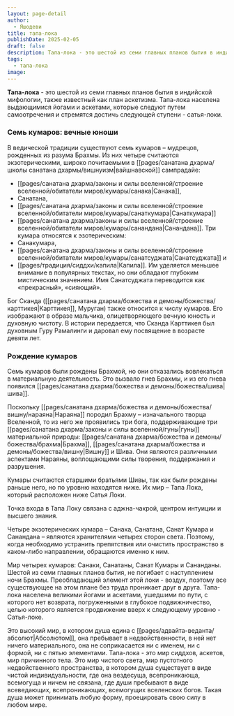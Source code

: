 ```yaml
---
layout: page-detail
author:
  - Яшодеви
title: тапа-лока
publishDate: 2025-02-05
draft: false
description: Тапа-лока - это шестой из семи главных планов бытия в индийской мифологии, также известный как план аскетизма. Тапа-лока населена выдающимися йогами и аскетами, которые следуют путем самоотречения и стремятся достичь следующей ступени - сатья-локи.
tags:
  - тапа-лока
image:
---
```

**Тапа-лока** - это шестой из семи главных планов бытия в индийской мифологии, также известный как план аскетизма. Тапа-лока населена выдающимися йогами и аскетами, которые следуют путем самоотречения и стремятся достичь следующей ступени - сатья-локи.

### Семь кумаров: вечные юноши
В ведической традиции существуют семь кумаров – мудрецов, рожденных из разума Брахмы. Из них четыре считаются экзотерическими, широко почитаемыми в [[pages/санатана дхарма/школы санатана дхармы/вишнуизм|вайшнавской]] сампрадайе: 
- [[pages/санатана дхарма/законы и силы вселенной/строение вселенной/обитатели миров/кумары/санака|Санака]], 
- Санатана, 
- [[pages/санатана дхарма/законы и силы вселенной/строение вселенной/обитатели миров/кумары/санаткумара|Санаткумара]] 
- [[pages/санатана дхарма/законы и силы вселенной/строение вселенной/обитатели миров/кумары/санандана|Санандана]].
Три кумара относятся к эзотерическим: 
- Санакумара, 
- [[pages/санатана дхарма/законы и силы вселенной/строение вселенной/обитатели миров/кумары/санатсуджата|Санатсуджата]] и 
- [[pages/традиция/сиддхи/капила|Капила]]. 
Им уделяется меньшее внимание в популярных текстах, но они обладают глубоким мистическим значением. Имя Санатсуджата переводится как «прекрасный», «сияющий».

Бог Сканда ([[pages/санатана дхарма/божества и демоны/божества/карттикея|Карттикея]], Муруган) также относится к числу кумаров. Его изображают в образе мальчика, олицетворяющего вечную юность и духовную чистоту. В истории передается, что Сканда Карттикея был духовным Гуру Рамалинги и даровал ему посвящение в возрасте девяти лет.
### Рождение кумаров
Семь кумаров были рождены Брахмой, но они отказались вовлекаться в материальную деятельность. Это вызвало гнев Брахмы, и из его гнева появился [[pages/санатана дхарма/божества и демоны/божества/шива|шива]].

Поскольку [[pages/санатана дхарма/божества и демоны/божества/вишну/нараяна|Нараяна]] породил Брахму – изначального творца Вселенной, то из него же проявились три бога, поддерживающие три [[pages/санатана дхарма/законы и силы вселенной/гуны|гуны]] материальной природы: [[pages/санатана дхарма/божества и демоны/божества/брахма|Брахма]], [[pages/санатана дхарма/божества и демоны/божества/вишну|Вишну]] и Шива. Они являются различными аспектами Нараяны, воплощающими силы творения, поддержания и разрушения.

Кумары считаются старшими братьями Шивы, так как были рождены раньше него, но по уровню находятся ниже. Их мир – Тапа Лока, который расположен ниже Сатья Локи.

Точка входа в Тапа Локу связана с аджна-чакрой, центром интуиции и высшего знания.

Четыре экзотерических кумара – Санака, Санатана, Санат Кумара и Санандана – являются хранителями четырех сторон света. Поэтому, когда необходимо устранить препятствия или очистить пространство в каком-либо направлении, обращаются именно к ним.

Мир четырех кумаров: Санаки, Санатаны, Санат Кумары и Сананданы. Шестой из семи главных планов бытия, не погибает с наступлением ночи Брахмы. Преобладающий элемент этой локи - воздух, поэтому все существующее на этом плане без труда проникает друг в друга. Тапа-лока населена великими йогами и аскетами, ушедшими по пути, с которого нет возврата, погруженными в глубокое подвижничество, целью которого является продвижение вверх к следующему уровню - Сатья-локе.

Это высокий мир, в котором душа едина с [[pages/адвайта-веданта/абсолют|Абсолютом]], она пребывает в недвойственности, в ней нет ничего материального, она не соприкасается ни с именем, ни с формой, ни с пятью элементами. Тапа-лока - это мир сиддхов, аскетов, мир причинного тела. Это мир чистого света, мир пустотного недвойственного пространства, в котором душа существует в виде чистой индивидуальности, где она вездесуща, всепроникающа, всемогуща и ничем не связана, где души пребывают в виде всеведающих, всепроникающих, всемогущих вселенских богов. Такая душа может принимать любую форму, проецировать свою силу в любом мире.
